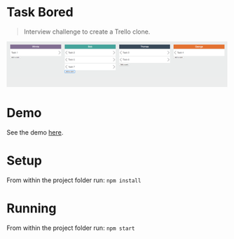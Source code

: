 # Task Bored
> Interview challenge to create a Trello clone.

![Task Bored screenshot](https://raw.githubusercontent.com/mattpjohnson/task-bored/master/docs/screenshot.png)

# Demo
See the demo [here](https://mattpjohnson.github.io/task-bored/).

# Setup
From within the project folder run:
`npm install`

# Running
From within the project folder run:
`npm start`